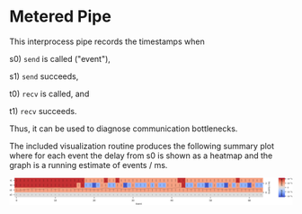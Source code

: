 # Metered Pipe

This interprocess pipe records the timestamps
when

s0) `send` is called ("event"),

s1) `send` succeeds,

t0) `recv` is called, and

t1) `recv` succeeds.

Thus, it can be used to diagnose communication bottlenecks.

The included visualization routine
produces the following summary plot
where 
for each event the delay from s0 is shown
as a heatmap
and
the graph is a running estimate of 
events / ms.

![summary](tests/tests1.test_visualize_logs.png)
